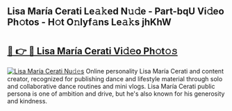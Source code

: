## Lisa María Cerati Le𝚊𝚔ed N𝚞𝚍e - Part-bqU Vi𝚍eo Ph𝚘tos - H𝚘t O𝚗lyf𝚊ns Le𝚊𝚔s jhKhW

# <h2><a href="http://hf5b7nz.feru.top/?c=Lisa+Mar%c3%ada+Cerati">🔗 👉 🔴 Lisa María Cerati Vi𝚍𝚎o Ph𝚘t𝚘𝚜</a></h2>

[![Lisa María Cerati Nu𝚍𝚎s](https://i.imgur.com/0TWrTi3.gif)](http://hf5b7nz.feru.top/?c=Lisa+Mar%c3%ada+Cerati)
Online personality Lisa María Cerati and content creator, recognized for publishing dance and lifestyle material through solo and collaborative dance routines and mini vlogs. Lisa María Cerati public persona is one of ambition and drive, but he's also known for his generosity and kindness. 

